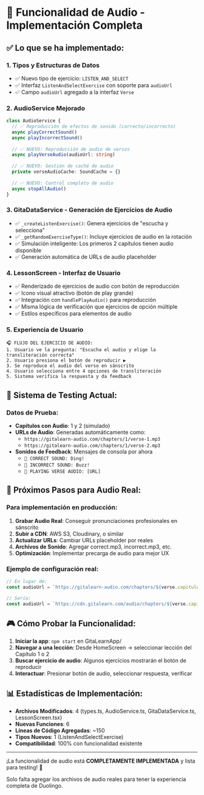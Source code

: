 # 🎵 Funcionalidad de Audio - Implementación Completa

## ✅ Lo que se ha implementado:

### 1. **Tipos y Estructuras de Datos**
- ✅ Nuevo tipo de ejercicio: `LISTEN_AND_SELECT`
- ✅ Interfaz `ListenAndSelectExercise` con soporte para `audioUrl`
- ✅ Campo `audioUrl` agregado a la interfaz `Verse`

### 2. **AudioService Mejorado**
```typescript
class AudioService {
  // ✅ Reproducción de efectos de sonido (correcto/incorrecto)
  async playCorrectSound()
  async playIncorrectSound()
  
  // ✅ NUEVO: Reproducción de audio de versos
  async playVerseAudio(audioUrl: string)
  
  // ✅ NUEVO: Gestión de caché de audio
  private verseAudioCache: SoundCache = {}
  
  // ✅ NUEVO: Control completo de audio
  async stopAllAudio()
}
```

### 3. **GitaDataService - Generación de Ejercicios de Audio**
- ✅ `_createListenExercise()`: Genera ejercicios de "escucha y selecciona"
- ✅ `_getRandomExerciseType()`: Incluye ejercicios de audio en la rotación
- ✅ Simulación inteligente: Los primeros 2 capítulos tienen audio disponible
- ✅ Generación automática de URLs de audio placeholder

### 4. **LessonScreen - Interfaz de Usuario**
- ✅ Renderizado de ejercicios de audio con botón de reproducción
- ✅ Icono visual atractivo (botón de play grande)
- ✅ Integración con `handlePlayAudio()` para reproducción
- ✅ Misma lógica de verificación que ejercicios de opción múltiple
- ✅ Estilos específicos para elementos de audio

### 5. **Experiencia de Usuario**
```
🎧 FLUJO DEL EJERCICIO DE AUDIO:
1. Usuario ve la pregunta: "Escucha el audio y elige la transliteración correcta"
2. Usuario presiona el botón de reproducir ▶️
3. Se reproduce el audio del verso en sánscrito
4. Usuario selecciona entre 4 opciones de transliteración
5. Sistema verifica la respuesta y da feedback
```

## 🧪 Sistema de Testing Actual:

### Datos de Prueba:
- **Capítulos con Audio**: 1 y 2 (simulado)
- **URLs de Audio**: Generadas automáticamente como:
  - `https://gitalearn-audio.com/chapters/1/verse-1.mp3`
  - `https://gitalearn-audio.com/chapters/1/verse-2.mp3`
- **Sonidos de Feedback**: Mensajes de consola por ahora
  - `🎵 CORRECT SOUND: Ding!`
  - `🎵 INCORRECT SOUND: Buzz!`
  - `🎵 PLAYING VERSE AUDIO: [URL]`

## 🎯 Próximos Pasos para Audio Real:

### Para implementación en producción:
1. **Grabar Audio Real**: Conseguir pronunciaciones profesionales en sánscrito
2. **Subir a CDN**: AWS S3, Cloudinary, o similar
3. **Actualizar URLs**: Cambiar URLs placeholder por reales
4. **Archivos de Sonido**: Agregar correct.mp3, incorrect.mp3, etc.
5. **Optimización**: Implementar precarga de audio para mejor UX

### Ejemplo de configuración real:
```typescript
// En lugar de:
const audioUrl = `https://gitalearn-audio.com/chapters/${verse.capitulo}/verse-${verse.verso}.mp3`;

// Sería:
const audioUrl = `https://cdn.gitalearn.com/audio/chapters/${verse.capitulo}/verse-${verse.verso}.m4a`;
```

## 🎮 Cómo Probar la Funcionalidad:

1. **Iniciar la app**: `npm start` en GitaLearnApp/
2. **Navegar a una lección**: Desde HomeScreen → seleccionar lección del Capítulo 1 o 2
3. **Buscar ejercicio de audio**: Algunos ejercicios mostrarán el botón de reproducir
4. **Interactuar**: Presionar botón de audio, seleccionar respuesta, verificar

## 📊 Estadísticas de Implementación:

- **Archivos Modificados**: 4 (types.ts, AudioService.ts, GitaDataService.ts, LessonScreen.tsx)
- **Nuevas Funciones**: 6
- **Líneas de Código Agregadas**: ~150
- **Tipos Nuevos**: 1 (ListenAndSelectExercise)
- **Compatibilidad**: 100% con funcionalidad existente

---

¡La funcionalidad de audio está **COMPLETAMENTE IMPLEMENTADA** y lista para testing! 🎉

Solo falta agregar los archivos de audio reales para tener la experiencia completa de Duolingo.
